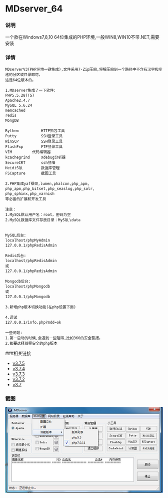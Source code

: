 # MDserver_64

### 说明
一个款在Windows7,8,10 64位集成的PHP环境,一般WIN8,WIN10不带.NET,需要安装

### 详情
```
MDserverV3(PHP环境一键集成),文件采用7-Zip压缩,将解压缩到一个路径中不含有汉字和空格的分区或目录即可。
这是64位版本的。
     
1.MDserver集成了一下软件:
PHP5.5.28(TS)
Apache2.4.7
MySQL 5.6.24
memcached
redis
MongDB

Rythem			HTTP抓包工具
Putty			SSH登录工具
WinSCP			SSH登录工具
FlashFxp		FTP登录工具
VIM			代码编辑器
kcachegrind		Xdebug分析器
SecureCRT		ssh登陆
HeidiSQL		数据库管理
FSCapture		截图工具

2.PHP集成yaf框架,lumen,phalcon,php_apm,
php_apm,php_bitset,php_seaslog,php_solr,
php_sphinx,php_varnish
等必备的扩展和开发工具

注意：
1.MySQL默认用户名：root，密码为空
2.MySQL数据库文件存放目录：MySQL\data


MySQL后台:
localhost/phpMyAdmin
127.0.0.1/phpRedisAdmin

Redis后台:
localhost/phpRedisAdmin
或
127.0.0.1/phpRedisAdmin

Mongodb后台:
localhost/phpMongodb
或
127.0.0.1/phpMongodb

3.新增php版本切换功能(在php设置下面)

4.调试
127.0.0.1/info.php?mdd=ok

一些问题:
1.第一启动的时候,会遇到一些阻碍,比如360的安全警报。
2.都要选择线程安全的php版本
```

###相关链接
- [v3.7.5](http://pan.baidu.com/s/1pLnQ3az)
- [v3.7.4](http://pan.baidu.com/s/1o8FBMEA)
- [v3.7.3](http://pan.baidu.com/s/1bpcczwj)
- [v3.7.2](http://pan.baidu.com/s/1nvGrB4l)
- [v3.7](http://pan.baidu.com/s/1kV2izmJ)

### 截图

[![截图](/images/screen_2.jpg)](/images/screen_2.jpg)
